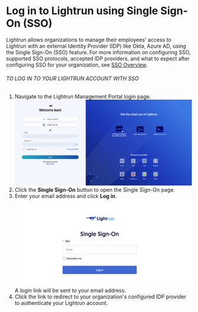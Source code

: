 # Log in to Lightrun using Single Sign-On (SSO)

Lightrun allows organizations to manage their employees' access to Lightrun with an external Identity Provider (IDP) like Okta, Azure AD, using the Single Sign-On (SSO) feature.
For more information on configuring SSO, supported SSO protocols, accepted IDP providers, and what to expect after configuring SSO for your organization, see [SSO Overview](sso.md).

###### TO LOG IN TO YOUR LIGHTRUN ACCOUNT WITH SSO

1. Navigate to the Lightrun Management Portal login page.
    ![SSO Login](assets/images/sso-login-screen.png)
2. Click the **Single Sign-On** button to open the Single Sign-On page.
3. Enter your email address and click **Log in**.
   ![Single Sign-On Login --half](assets/images/single-sign-on-email.png)
   A login link will be sent to your email address.
4. Click the link to redirect to your organization's configured IDP provider to authenticate your Lightrun account.
